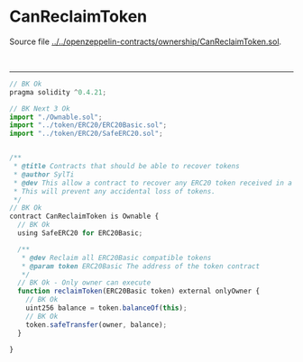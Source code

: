 # CanReclaimToken

Source file [../../openzeppelin-contracts/ownership/CanReclaimToken.sol](../../openzeppelin-contracts/ownership/CanReclaimToken.sol).

<br />

<hr />

```javascript
// BK Ok
pragma solidity ^0.4.21;

// BK Next 3 Ok
import "./Ownable.sol";
import "../token/ERC20/ERC20Basic.sol";
import "../token/ERC20/SafeERC20.sol";


/**
 * @title Contracts that should be able to recover tokens
 * @author SylTi
 * @dev This allow a contract to recover any ERC20 token received in a contract by transferring the balance to the contract owner.
 * This will prevent any accidental loss of tokens.
 */
// BK Ok
contract CanReclaimToken is Ownable {
  // BK Ok
  using SafeERC20 for ERC20Basic;

  /**
   * @dev Reclaim all ERC20Basic compatible tokens
   * @param token ERC20Basic The address of the token contract
   */
  // BK Ok - Only owner can execute
  function reclaimToken(ERC20Basic token) external onlyOwner {
    // BK Ok
    uint256 balance = token.balanceOf(this);
    // BK Ok
    token.safeTransfer(owner, balance);
  }

}

```
